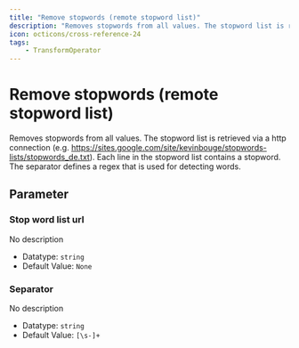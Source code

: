 ```yaml
---
title: "Remove stopwords (remote stopword list)"
description: "Removes stopwords from all values. The stopword list is retrieved via a http connection (e.g. https://sites.google.com/site/kevinbouge/stopwords-lists/stopwords_de.txt). Each line in the stopword list contains a stopword. The separator defines a regex that is used for detecting words."
icon: octicons/cross-reference-24
tags: 
    - TransformOperator
---
```

# Remove stopwords (remote stopword list)
<!-- This file was generated - DO NOT CHANGE IT MANUALLY -->



Removes stopwords from all values. The stopword list is retrieved via a http connection (e.g. https://sites.google.com/site/kevinbouge/stopwords-lists/stopwords_de.txt). Each line in the stopword list contains a stopword. The separator defines a regex that is used for detecting words.

## Parameter

### Stop word list url

No description

- Datatype: `string`
- Default Value: `None`



### Separator

No description

- Datatype: `string`
- Default Value: `[\s-]+`



